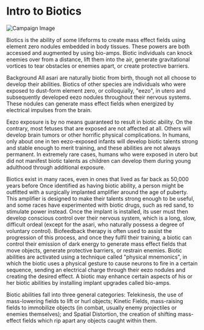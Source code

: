 # Intro to Biotics

![Campaign Image](/media/biotics.webp)

Biotics is the ability of some lifeforms to create mass effect fields using element zero nodules embedded in body tissues. These powers are both accessed and augmented by using bio-amps. Biotic individuals can knock enemies over from a distance, lift them into the air, generate gravitational vortices to tear obstacles or enemies apart, or create protective barriers.

Background
All asari are naturally biotic from birth, though not all choose to develop their abilities. Biotics of other species are individuals who were exposed to dust-form element zero, or colloquially, "eezo", in utero and subsequently developed eezo nodules throughout their nervous systems. These nodules can generate mass effect fields when energized by electrical impulses from the brain.

Eezo exposure is by no means guaranteed to result in biotic ability. On the contrary, most fetuses that are exposed are not affected at all. Others will develop brain tumors or other horrific physical complications. In humans, only about one in ten eezo-exposed infants will develop biotic talents strong and stable enough to merit training, and these abilities are not always permanent. In extremely rare cases, humans who were exposed in utero but did not manifest biotic talents as children can develop them during young adulthood through additional exposure.

Biotics exist in many races, even in ones that lived as far back as 50,000 years before
Once identified as having biotic ability, a person might be outfitted with a surgically implanted amplifier around the age of puberty. This amplifier is designed to make their talents strong enough to be useful, and some races have experimented with biotic drugs, such as red sand, to stimulate power instead. Once the implant is installed, its user must then develop conscious control over their nervous system, which is a long, slow, difficult ordeal (except for the asari, who naturally possess a degree of voluntary control). Biofeedback therapy is often used to assist the progression of this process, and once they fulfil their training, a biotic can control their emission of dark energy to generate mass effect fields that move objects, generate protective barriers, or restrain enemies. Biotic abilities are activated using a technique called "physical mnemonics", in which the biotic uses a physical gesture to cause neurons to fire in a certain sequence, sending an electrical charge through their eezo nodules and creating the desired effect. A biotic may enhance certain aspects of his or her biotic abilities by installing implant upgrades called bio-amps.

Biotic abilities fall into three general categories: Telekinesis, the use of mass-lowering fields to lift or hurl objects; Kinetic Fields, mass-raising fields to immobilize objects (in combat, usually enemy projectiles or enemies themselves); and Spatial Distortion, the creation of shifting mass-effect fields which rip apart any objects caught within them.